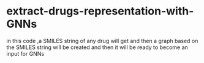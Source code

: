# extract-drugs-representation-with-GNNs
in this code ,a SMILES string of any drug will get and then a graph based on the SMILES string will be created and then it will be ready to become an input for GNNs
